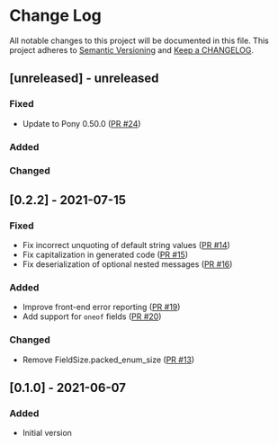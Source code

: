 # Change Log

All notable changes to this project will be documented in this file. This project adheres to [Semantic Versioning](http://semver.org/) and [Keep a CHANGELOG](http://keepachangelog.com/).

## [unreleased] - unreleased

### Fixed

- Update to Pony 0.50.0 ([PR #24](https://github.com/ergl/pony-protobuf/pull/24))

### Added


### Changed


## [0.2.2] - 2021-07-15

### Fixed

- Fix incorrect unquoting of default string values ([PR #14](https://github.com/ergl/pony-protobuf/pull/14))
- Fix capitalization in generated code ([PR #15](https://github.com/ergl/pony-protobuf/pull/15))
- Fix deserialization of optional nested messages ([PR #16](https://github.com/ergl/pony-protobuf/pull/16))

### Added

- Improve front-end error reporting ([PR #19](https://github.com/ergl/pony-protobuf/pull/19))
- Add support for `oneof` fields ([PR #20](https://github.com/ergl/pony-protobuf/pull/20))

### Changed

- Remove FieldSize.packed_enum_size ([PR #13](https://github.com/ergl/pony-protobuf/pull/13))

## [0.1.0] - 2021-06-07

### Added

- Initial version

